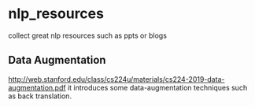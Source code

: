 # nlp_resources
collect great nlp resources such as ppts or blogs

## Data Augmentation
http://web.stanford.edu/class/cs224u/materials/cs224-2019-data-augmentation.pdf
it introduces some data-augmentation techniques such as back translation.

